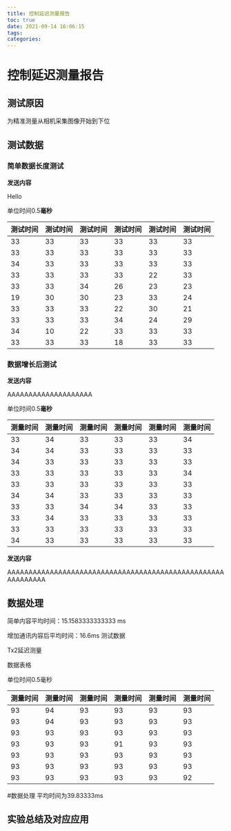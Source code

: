```yaml
---
title: 控制延迟测量报告
toc: true
date: 2021-09-14 16:06:15
tags:
categories:
---
```



# 控制延迟测量报告

## 测试原因

为精准测量从相机采集图像开始到下位

## 测试数据

### 简单数据长度测试

**发送内容**

Hello

单位时间0.5**毫秒**

| 测试时间 | 测试时间 | 测试时间 | 测试时间 | 测试时间 | 测试时间 |
| -------- | -------- | -------- | -------- | -------- | -------- |
| 33       | 33       | 33       | 33       | 33       | 33       |
| 33       | 33       | 33       | 33       | 33       | 33       |
| 34       | 33       | 33       | 33       | 33       | 33       |
| 33       | 33       | 33       | 33       | 22       | 33       |
| 33       | 33       | 34       | 26       | 23       | 23       |
| 19       | 30       | 30       | 23       | 33       | 24       |
| 33       | 33       | 33       | 22       | 30       | 21       |
| 33       | 33       | 33       | 34       | 24       | 29       |
| 34       | 10       | 22       | 33       | 33       | 33       |
| 33       | 33       | 33       | 18       | 33       | 33       |





### 数据增长后测试

 **发送内容**

AAAAAAAAAAAAAAAAAAAA


单位时间0.5**毫秒**

| 测量时间 | 测量时间 | 测量时间 | 测量时间 | 测量时间 | 测量时间 |
| -------- | -------- | -------- | -------- | -------- | -------- |
| 33       | 34       | 33       | 33       | 33       | 34       |
| 34       | 34       | 33       | 33       | 33       | 33       |
| 34       | 33       | 33       | 33       | 33       | 33       |
| 33       | 33       | 33       | 33       | 33       | 34       |
| 33       | 33       | 33       | 33       | 33       | 33       |
| 34       | 34       | 33       | 33       | 33       | 33       |
| 33       | 33       | 34       | 34       | 33       | 33       |
| 33       | 34       | 33       | 33       | 33       | 33       |
| 33       | 33       | 33       | 33       | 33       | 33       |
| 34       | 33       | 33       | 33       | 33       | 33       |

**发送内容**

AAAAAAAAAAAAAAAAAAAAAAAAAAAAAAAAAAAAAAAAAAAAAAAAAAAAAAAAAAAA



## 数据处理

简单内容平均时间：15.1583333333333 ms

增加通讯内容后平均时间：16.6ms
测试数据

Tx2延迟测量

数据表格

单位时间0.5毫秒

 | 测量时间 | 测量时间 | 测量时间 | 测量时间 | 测量时间 | 测量时间 |
| -------- | -------- | -------- | -------- | -------- | -------- |
| 93       | 94       | 93       | 93       | 93       | 93       |
| 93       | 94       | 93       | 93       | 93       | 93       |
| 93       | 93       | 93       | 93       | 93       | 93       |
| 93       | 93       | 93       | 91       | 93       | 93       |
| 93       | 93       | 93       | 93       | 93       | 93       |
| 93       | 93       | 93       | 93       | 93       | 93       |
| 93       | 93       | 93       | 93       | 93       | 92       |

#数据处理
平均时间为39.83333ms


## 实验总结及对应应用

